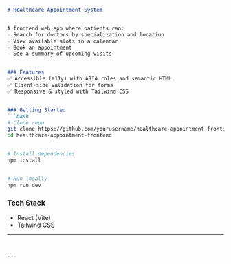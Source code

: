 ```markdown
# Healthcare Appointment System


A frontend web app where patients can:
- Search for doctors by specialization and location
- View available slots in a calendar
- Book an appointment
- See a summary of upcoming visits


### Features
✅ Accessible (a11y) with ARIA roles and semantic HTML
✅ Client-side validation for forms
✅ Responsive & styled with Tailwind CSS


### Getting Started
```bash
# Clone repo
git clone https://github.com/yourusername/healthcare-appointment-frontend.git
cd healthcare-appointment-frontend


# Install dependencies
npm install


# Run locally
npm run dev
```


### Tech Stack
- React (Vite)
- Tailwind CSS


---
```


---
